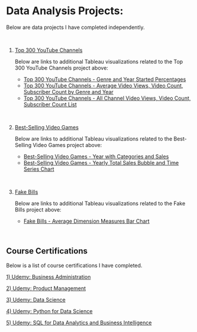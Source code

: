 # Data Analysis Projects:

Below are data projects I have completed independently. 

<br>

1) [Top 300 YouTube Channels](https://github.com/jersonscruz/Data-Analysis-Projects/blob/3601a972bfa15aa13f31b3224561ef39c8edfe83/2023%20Data%20Project%20-%2001%20Top%20300%20YouTube%20Channels.ipynb)
  
      Below are links to additional Tableau visualizations related to the Top 300 YouTube Channels project above:
  
      - [Top 300 YouTube Channels - Genre and Year Started Percentages](https://public.tableau.com/app/profile/jerson.cruz/viz/Top300YouTubeChannels-GenreandYearStartedPercentages/DashboardYT1)
      - [Top 300 YouTube Channels - Average Video Views, Video Count, Subscriber Count by Genre and Year](https://public.tableau.com/app/profile/jerson.cruz/viz/Top300YouTubeChannels-AverageVideoViewsVideoCountSubscriberCountbyGenreandYear/DashboardYT2)
    - [Top 300 YouTube Channels - All Channel Video Views, Video Count, Subscriber Count List](https://public.tableau.com/app/profile/jerson.cruz/viz/Top300YouTubeChannels-AllChannelVideoViewsVideoCountSubscriberCountList/DashboardYT3)

<br>

2) [Best-Selling Video Games](https://github.com/jersonscruz/Data-Analysis-Projects/blob/main/2023%20Data%20Project%20-%2002%20Best-Selling%20Video%20Games.ipynb)
  
      Below are links to additional Tableau visualizations related to the Best-Selling Video Games project above:
  
      - [Best-Selling Video Games - Year with Categories and Sales](https://public.tableau.com/app/profile/jerson.cruz/viz/BestSellingVideoGames-YearwithCategoriesandSales/DashboardVG1)
      - [Best-Selling Video Games - Yearly Total Sales Bubble and Time Series Chart](https://public.tableau.com/app/profile/jerson.cruz/viz/BestSellingVideoGames-YearlyTotalSalesBubbleandTimeSeriesChart/DashboardVG2)

<br>

3) [Fake Bills](https://github.com/jersonscruz/Data-Analysis-Projects/blob/main/2023%20Data%20Project%20-%2003%20Fake%20Bills.ipynb)
  
    Below are links to additional Tableau visualizations related to the Fake Bills project above:
  
    - [Fake Bills - Average Dimension Measures Bar Chart](https://public.tableau.com/app/profile/jerson.cruz/viz/FakeBills-AverageDimensionMeasuresBarChart/DashboardFB1)

<br>

## Course Certifications

Below is a list of course certifications I have completed.

[1) Udemy: Business Administration](https://www.udemy.com/certificate/UC-10fff2e9-2d71-43fc-bb75-70e77049b806/)

[2) Udemy: Product Management](https://www.udemy.com/certificate/UC-d85bd332-df51-473e-8650-e753e025aa9f/)

[3) Udemy: Data Science](https://www.udemy.com/certificate/UC-8b297df9-f0a2-4484-b589-a17885a1eaaa/)

[4) Udemy: Python for Data Science](https://www.udemy.com/certificate/UC-e11b1e60-2839-4a9f-93ef-f5a3def2197b/)

[5) Udemy: SQL for Data Analytics and Business Intelligence](https://www.udemy.com/certificate/UC-f01487ca-c75e-4bbf-a671-e8ceb2dc7f82/)
